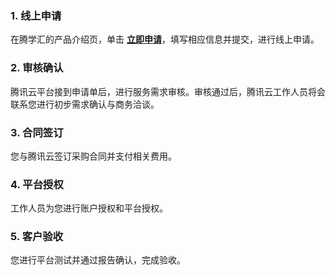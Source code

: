 ﻿### 1. 线上申请

在腾学汇的产品介绍页，单击 **[立即申请](https://cloud.tencent.com/apply/p/9mibampqnef)**，填写相应信息并提交，进行线上申请。

### 2. 审核确认

腾讯云平台接到申请单后，进行服务需求审核。审核通过后，腾讯云工作人员将会联系您进行初步需求确认与商务洽谈。

### 3. 合同签订

您与腾讯云签订采购合同并支付相关费用。

### 4. 平台授权

工作人员为您进行账户授权和平台授权。

### 5. 客户验收

您进行平台测试并通过报告确认，完成验收。
